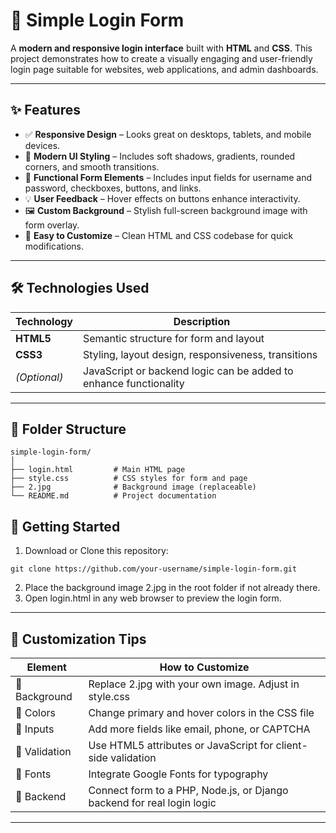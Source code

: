# 🔐 Simple Login Form

A **modern and responsive login interface** built with **HTML** and **CSS**. This project demonstrates how to create a visually engaging and user-friendly login page suitable for websites, web applications, and admin dashboards.

---

## ✨ Features
- ✅ **Responsive Design** – Looks great on desktops, tablets, and mobile devices.
- 🎨 **Modern UI Styling** – Includes soft shadows, gradients, rounded corners, and smooth transitions.
- 🔐 **Functional Form Elements** – Includes input fields for username and password, checkboxes, buttons, and links.
- 💡 **User Feedback** – Hover effects on buttons enhance interactivity.
- 🖼️ **Custom Background** – Stylish full-screen background image with form overlay.
- 🧩 **Easy to Customize** – Clean HTML and CSS codebase for quick modifications.

---

## 🛠️ Technologies Used

| Technology | Description |
|------------|-------------|
| **HTML5** | Semantic structure for form and layout |
| **CSS3** | Styling, layout design, responsiveness, transitions |
| *(Optional)* | JavaScript or backend logic can be added to enhance functionality |

---

## 📁 Folder Structure

```
simple-login-form/
│
├── login.html         # Main HTML page
├── style.css          # CSS styles for form and page
├── 2.jpg              # Background image (replaceable)
└── README.md          # Project documentation
```

## 🚀 Getting Started

1. Download or Clone this repository:
```
git clone https://github.com/your-username/simple-login-form.git
```
2. Place the background image 2.jpg in the root folder if not already there.
3. Open login.html in any web browser to preview the login form.

---

## 🧩 Customization Tips

Element |	How to Customize
---------|-------------------
🔁 Background |	Replace 2.jpg with your own image. Adjust in style.css
🎨 Colors |	Change primary and hover colors in the CSS file
🧪 Inputs |	Add more fields like email, phone, or CAPTCHA
🧠 Validation |	Use HTML5 attributes or JavaScript for client-side validation
💬 Fonts	| Integrate Google Fonts for typography
🔐 Backend |	Connect form to a PHP, Node.js, or Django backend for real login logic

---
